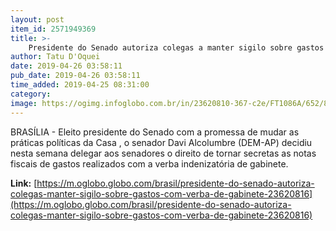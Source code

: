 ```yaml
---
layout: post
item_id: 2571949369
title: >-
    Presidente do Senado autoriza colegas a manter sigilo sobre gastos com a verba de gabinete
author: Tatu D'Oquei
date: 2019-04-26 03:58:11
pub_date: 2019-04-26 03:58:11
time_added: 2019-04-25 08:31:00
category: 
image: https://ogimg.infoglobo.com.br/in/23620810-367-c2e/FT1086A/652/81080474_BSBBrasiliaBrasil12-02-2019PA5-Sessao-Ordinaria-da-4-Sessao-Legislat.jpg
---
```


BRASÍLIA - Eleito presidente do Senado com a promessa de mudar as práticas políticas da Casa , o senador Davi Alcolumbre (DEM-AP) decidiu nesta semana delegar aos senadores o direito de tornar secretas as notas fiscais de gastos realizados com a verba indenizatória de gabinete.

**Link:** [https://m.oglobo.globo.com/brasil/presidente-do-senado-autoriza-colegas-manter-sigilo-sobre-gastos-com-verba-de-gabinete-23620816](https://m.oglobo.globo.com/brasil/presidente-do-senado-autoriza-colegas-manter-sigilo-sobre-gastos-com-verba-de-gabinete-23620816)

